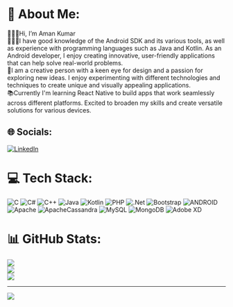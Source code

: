# 💫 About Me:
🙋🏻‍♂️Hi, I’m Aman Kumar<br>🧑🏻‍💻I have good knowledge of the Android SDK and its various tools, as well as experience with programming languages such as Java and Kotlin. As an Android developer, I enjoy creating innovative, user-friendly applications that can help solve real-world problems.<br>🤖I am a creative person with a keen eye for design and a passion for exploring new ideas. I enjoy experimenting with different technologies and techniques to create unique and visually appealing applications.<br>📚Currently I'm learning React Native to build apps that work seamlessly across different platforms. Excited to broaden my skills and create versatile solutions for various devices. <br>


## 🌐 Socials:
[![LinkedIn](https://img.shields.io/badge/LinkedIn-%230077B5.svg?logo=linkedin&logoColor=white)](https://linkedin.com/in/Aman1953) 

# 💻 Tech Stack:
![C](https://img.shields.io/badge/c-%2300599C.svg?style=for-the-badge&logo=c&logoColor=white) ![C#](https://img.shields.io/badge/c%23-%23239120.svg?style=for-the-badge&logo=c-sharp&logoColor=white) ![C++](https://img.shields.io/badge/c++-%2300599C.svg?style=for-the-badge&logo=c%2B%2B&logoColor=white) ![Java](https://img.shields.io/badge/java-%23ED8B00.svg?style=for-the-badge&logo=java&logoColor=white) ![Kotlin](https://img.shields.io/badge/kotlin-%230095D5.svg?style=for-the-badge&logo=kotlin&logoColor=white) ![PHP](https://img.shields.io/badge/php-%23777BB4.svg?style=for-the-badge&logo=php&logoColor=white) ![.Net](https://img.shields.io/badge/.NET-5C2D91?style=for-the-badge&logo=.net&logoColor=white) ![Bootstrap](https://img.shields.io/badge/bootstrap-%23563D7C.svg?style=for-the-badge&logo=bootstrap&logoColor=white) ![ANDROID](https://img.shields.io/badge/android-%2320232a.svg?style=for-the-badge&logo=android&logoColor=%a4c639) ![Apache](https://img.shields.io/badge/apache-%23D42029.svg?style=for-the-badge&logo=apache&logoColor=white) ![ApacheCassandra](https://img.shields.io/badge/cassandra-%231287B1.svg?style=for-the-badge&logo=apache-cassandra&logoColor=white) ![MySQL](https://img.shields.io/badge/mysql-%2300f.svg?style=for-the-badge&logo=mysql&logoColor=white) ![MongoDB](https://img.shields.io/badge/MongoDB-%234ea94b.svg?style=for-the-badge&logo=mongodb&logoColor=white) ![Adobe XD](https://img.shields.io/badge/Adobe%20XD-470137?style=for-the-badge&logo=Adobe%20XD&logoColor=#FF61F6)
# 📊 GitHub Stats:
![](https://github-readme-stats.vercel.app/api?username=Aman1953&theme=dark&hide_border=false&include_all_commits=false&count_private=false)<br/>
![](https://github-readme-streak-stats.herokuapp.com/?user=Aman1953&theme=dark&hide_border=false)<br/>
![](https://github-readme-stats.vercel.app/api/top-langs/?username=Aman1953&theme=dark&hide_border=false&include_all_commits=false&count_private=false&layout=compact)

---
[![](https://visitcount.itsvg.in/api?id=Aman1953&icon=0&color=0)](https://visitcount.itsvg.in)

<!-- Proudly created with GPRM ( https://gprm.itsvg.in ) -->

